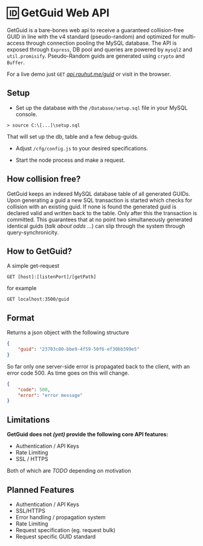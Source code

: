 # 🆔 GetGuid Web API 

GetGuid is a bare-bones web api to receive a guaranteed collision-free GUID in line with the v4 standard (pseudo-random) and optimized for multi-access through connection pooling the MySQL database. The API is exposed through ``Express``, DB pool and queries are powered by ``mysql2`` and `util.promisify`. Pseudo-Random guids are generated using `crypto` and `Buffer`.

For a live demo just ``GET`` *[api.rauhut.me/guid](https://api.rauhut.me/guid)* or visit in the browser.

## Setup

- Set up the database with the ``/Database/setup.sql`` file in your MySQL console.
```
> source C:\[...]\setup.sql
```

That will set up the db, table and a few debug-guids.

- Adjust ``/cfg/config.js`` to your desired specifications.

- Start the node process and make a request.

## How collision free?

GetGuid keeps an indexed MySQL database table of all generated GUIDs. Upon generating a guid a new SQL transaction is started which checks for collision with an existing guid. If none is found the generated guid is declared valid and written back to the table. Only after this the transaction is committed. This guarantees that at no point two simultaneously generated identical guids (*talk about odds ...*) can slip through the system through query-synchronicity.

## How to GetGuid?

A simple get-request
```
GET [host]:[listenPort]/[getPath]
```

for example
```
GET localhost:3500/guid
```

## Format

Returns a json object with the following structure
```json
{
    "guid": "23703c80-bbe9-4f59-50f6-ef30bb399e5"
}
```

So far only one server-side error is propagated back to the client, with an error code 500. As time goes on this will change.
```json
{
    "code": 500,
    "error": "error message"
}
```

## Limitations

**GetGuid does not *(yet)* provide the following core API features:**

- Authentication / API Keys
- Rate Limiting
- SSL / HTTPS

Both of which are *TODO* depending on motivation

## Planned Features

- Authentication / API Keys
- SSL/HTTPS 
- Error handling / propagation system
- Rate Limiting
- Request specification (eg. request bulk)
- Request specific GUID standard